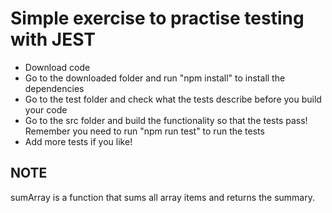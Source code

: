# Simple exercise to practise testing with JEST

- Download code
- Go to the downloaded folder and run "npm install" to install the dependencies
- Go to the test folder and check what the tests describe before you build your code
- Go to the src folder and build the functionality so that the tests pass! Remember you need to run "npm run test" to run the tests
- Add more tests if you like!

## NOTE
sumArray is a function that sums all array items and returns the summary.
